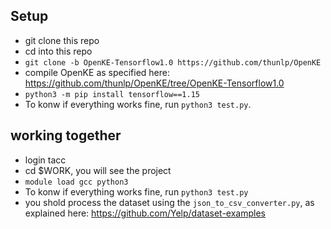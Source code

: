 ## Setup
* git clone this repo
* cd into this repo
* ```git clone -b OpenKE-Tensorflow1.0 https://github.com/thunlp/OpenKE```
* compile OpenKE as specified here: https://github.com/thunlp/OpenKE/tree/OpenKE-Tensorflow1.0
* ```python3 -m pip install tensorflow==1.15```
* To konw if everything works fine, run ```python3 test.py```.

## working together
* login tacc
* cd $WORK, you will see the project
* ```module load gcc python3```
* To konw if everything works fine, run ```python3 test.py```
* you shold process the dataset using the `json_to_csv_converter.py`, as explained here: https://github.com/Yelp/dataset-examples